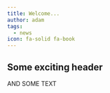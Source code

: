 ```yaml
---
title: Welcome...
author: adam
tags:
  - news
icon: fa-solid fa-book
---
```


## Some exciting header

AND SOME TEXT
